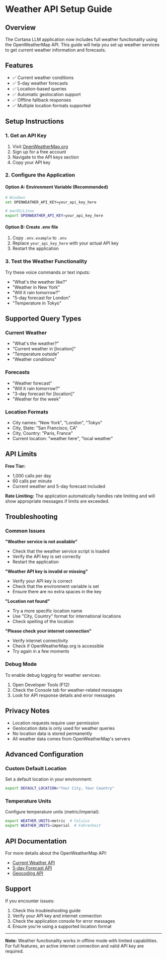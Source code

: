 # Weather API Setup Guide

## Overview

The Cortana LLM application now includes full weather functionality using the OpenWeatherMap API. This guide will help you set up weather services to get current weather information and forecasts.

## Features

- ✅ Current weather conditions
- ✅ 5-day weather forecasts
- ✅ Location-based queries
- ✅ Automatic geolocation support
- ✅ Offline fallback responses
- ✅ Multiple location formats supported

## Setup Instructions

### 1. Get an API Key

1. Visit [OpenWeatherMap.org](https://openweathermap.org/api)
2. Sign up for a free account
3. Navigate to the API keys section
4. Copy your API key

### 2. Configure the Application

#### Option A: Environment Variable (Recommended)
```bash
# Windows
set OPENWEATHER_API_KEY=your_api_key_here

# macOS/Linux
export OPENWEATHER_API_KEY=your_api_key_here
```

#### Option B: Create .env file
1. Copy `.env.example` to `.env`
2. Replace `your_api_key_here` with your actual API key
3. Restart the application

### 3. Test the Weather Functionality

Try these voice commands or text inputs:
- "What's the weather like?"
- "Weather in New York"
- "Will it rain tomorrow?"
- "5-day forecast for London"
- "Temperature in Tokyo"

## Supported Query Types

### Current Weather
- "What's the weather?"
- "Current weather in [location]"
- "Temperature outside"
- "Weather conditions"

### Forecasts
- "Weather forecast"
- "Will it rain tomorrow?"
- "3-day forecast for [location]"
- "Weather for the week"

### Location Formats
- City names: "New York", "London", "Tokyo"
- City, State: "San Francisco, CA"
- City, Country: "Paris, France"
- Current location: "weather here", "local weather"

## API Limits

**Free Tier:**
- 1,000 calls per day
- 60 calls per minute
- Current weather and 5-day forecast included

**Rate Limiting:**
The application automatically handles rate limiting and will show appropriate messages if limits are exceeded.

## Troubleshooting

### Common Issues

**"Weather service is not available"**
- Check that the weather service script is loaded
- Verify the API key is set correctly
- Restart the application

**"Weather API key is invalid or missing"**
- Verify your API key is correct
- Check that the environment variable is set
- Ensure there are no extra spaces in the key

**"Location not found"**
- Try a more specific location name
- Use "City, Country" format for international locations
- Check spelling of the location

**"Please check your internet connection"**
- Verify internet connectivity
- Check if OpenWeatherMap.org is accessible
- Try again in a few moments

### Debug Mode

To enable debug logging for weather services:
1. Open Developer Tools (F12)
2. Check the Console tab for weather-related messages
3. Look for API response details and error messages

## Privacy Notes

- Location requests require user permission
- Geolocation data is only used for weather queries
- No location data is stored permanently
- All weather data comes from OpenWeatherMap's servers

## Advanced Configuration

### Custom Default Location
Set a default location in your environment:
```bash
export DEFAULT_LOCATION="Your City, Your Country"
```

### Temperature Units
Configure temperature units (metric/imperial):
```bash
export WEATHER_UNITS=metric  # Celsius
export WEATHER_UNITS=imperial  # Fahrenheit
```

## API Documentation

For more details about the OpenWeatherMap API:
- [Current Weather API](https://openweathermap.org/current)
- [5-day Forecast API](https://openweathermap.org/forecast5)
- [Geocoding API](https://openweathermap.org/api/geocoding-api)

## Support

If you encounter issues:
1. Check this troubleshooting guide
2. Verify your API key and internet connection
3. Check the application console for error messages
4. Ensure you're using a supported location format

---

**Note:** Weather functionality works in offline mode with limited capabilities. For full features, an active internet connection and valid API key are required.
